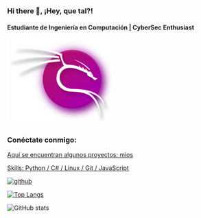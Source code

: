 ### Hi there 👋, ¡Hey, que tal?!
#### Estudiante de Ingeniería en Computación | CyberSec Enthusiast
![Estudiante de Ingeniería en Computación | CyberSec Enthusiast](kali-purple-icon.png)

<h3 align="left">Conéctate conmigo:</h3>


<p align="left">
<a href="https://www.linkedin.com/in/diego-domingo-correa-silva-672447248/"

Aquí se encuentran algunos proyectos: mios

Skills: Python / C# / Linux / Git / JavaScript 



[<img src='https://cdn.jsdelivr.net/npm/simple-icons@3.0.1/icons/github.svg' alt='github' height='40'>](https://github.com/DarkStalkr)  

[![Top Langs](https://github-readme-stats.vercel.app/api/top-langs/?username=DarkStalkr)](https://github.com/anuraghazra/github-readme-stats)

![GitHub stats](https://github-readme-stats.vercel.app/api?username=DarkStalkr&show_icons=true)  

